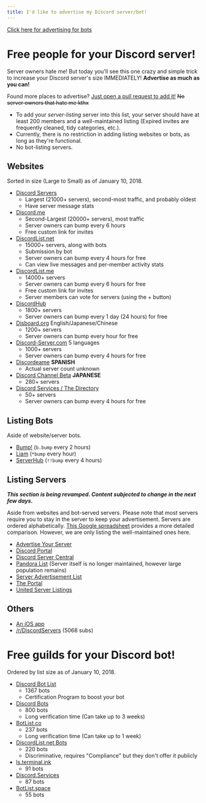 ```yaml
---
title: I'd like to advertise my Discord server/bot!
---
```


<meta name="og:title" content="I'd like to advertise my Discord server/bot!">
<meta name="og:site_name" content="AustinHuang.me">
<meta name="og:type" content="website">
<meta name="og:image" content="https://www.gravatar.com/avatar/d5a5f57410d9f6bf426ac4e1c1c66c2c.jpg">
<meta name="og:image:type" content="image/jpeg">
<meta name="og:image:alt" content="Austin Huang the Bus :^)">
<meta name="og:description" content="Need people for your Discord server? Need guilds for your Discord bots? This guide introduces various ways to achieve your goal!">

[Click here for advertising for bots](#free-guilds-for-your-discord-bot)

# Free people for your Discord server!

Server owners hate me! But today you'll see this one crazy and simple trick to increase your Discord server's size IMMEDIATELY! **Advertise as much as you can!**

Found more places to advertise? [Just open a pull request to add it!](https://github.com/austinhuang0131/austinhuang0131.github.io/blob/master/advertising.md) ~~No server owners that hate me kthx~~

* To add your *server-listing* server into this list, your server should have at least 200 members and a well-maintained listing (Expired invites are frequently cleaned, tidy categories, etc.).
* Currently, there is no restriction in adding listing websites or bots, as long as they're functional.
* No bot-listing servers.
  
## Websites
Sorted in size (Large to Small) as of January 10, 2018.

* [Discord Servers](http://discservs.co)
  * Largest (21000+ servers), second-most traffic, and probably oldest
  * Have server message stats
* [Discord.me](http://discord.me)
  * Second-Largest (20000+ servers), most traffic
  * Server owners can bump every 6 hours
  * Free custom link for invites
* [DiscordList.net](http://discordlist.net)
  * 15000+ servers, along with bots
  * Submission by bot
  * Server owners can bump every 4 hours for free
  * Can view live messages and per-member activity stats
* [DiscordList.me](http://discordlist.me)
  * 14000+ servers
  * Server owners can bump every 6 hours for free
  * Free custom link for invites
  * Server members can vote for servers (using the + button)
* [DiscordHub](https://discordhub.com/servers/list)
  * 1800+ servers
  * Server owners can bump every 1 day (24 hours) for free
* [Disboard.org](http://disboard.org) English/Japanese/Chinese
  * 1200+ servers
  * Server owners can bump every hour for free
* [Discord-Server.com](http://discord-server.com) 5 languages
  * 1000+ servers
  * Server owners can bump every 4 hours for free
* [Discordeame](http://discordea.net) **SPANISH**
  * Actual server count unknown
* [Discord Channel Beta](http://discha.net) **JAPANESE**
  * 280+ servers
* [Discord Services / The Directory](http://discord.services)
  * 50+ servers
  * Server owners can bump every 4 hours for free

## Listing Bots
Aside of website/server bots.

* [Bump!](https://discordapp.com/oauth2/authorize?client_id=354107917508673547&scope=bot&permissions=1341643969) (`b.bump` every 2 hours)
* [Liam](https://liam.advertise.racing/) (`*bump` every hour)
* [ServerHub](https://discordapp.com/oauth2/authorize?client_id=277420177283481601&scope=bot&permissions=351297) (`!!bump` every 4 hours)

## Listing Servers
***This section is being revamped. Content subjected to change in the next few days.***

Aside from websites and bot-served servers. Please note that most servers require you to stay in the server to keep your advertisement. Servers are ordered alphabetically. [This Google spreadsheet](https://docs.google.com/spreadsheets/d/1Ia8VYVrnggQR1Kvb982DzbjZMXjqqrtETPVE9ri7Jag/edit#gid=0) provides a more detailed comparison. However, we are only listing the well-maintained ones here.

* [Advertise Your Server](https://discord.gg/RrjdrGQ)
* [Discord Portal](https://discord.gg/KmZETQW)
* [Discord Server Central](http://discord.gg/PrzjCjG)
* [Pandora List](https://discord.gg/mU9ezQ2) (Server itself is no longer maintained, however large population remains)
* [Server Advertisement List](http://discord.gg/Gb9gjd3)
* [The Portal](https://discord.gg/6HtGJ98)
* [United Server Listings](https://discord.gg/HbATpW2)

## Others
* [An iOS app](https://itunes.apple.com/ca/app/server-list-for-discord/id1148794691?mt=8)
* [/r/DiscordServers](https://www.reddit.com/r/discordservers/) (5068 subs)

# Free guilds for your Discord bot!
Ordered by list size as of January 10, 2018.

* [Discord Bot List](https://discordbots.org)
  * 1367 bots
  * Certification Program to boost your bot
* [Discord Bots](https://bots.discord.pw)
  * 800 bots
  * Long verification time (Can take up to 3 weeks)
* [BotList.co](https://botlist.co/bots/filter?category=&platform=15&order=date)
  * 237 bots
  * Long verification time (Can take up to 1 week)
* [DiscordList.net Bots](https://bots.discordlist.net)
  * 220 bots
  * Discriminative, requires "Compliance" but they don't offer it publicly
* [ls.terminal.ink](https://ls.terminal.ink)
  * 91 bots
* [Discord.Services](http://discord.services/bots/)
  * 87 bots
* [BotList.space](https://botlist.space)
  * 55 bots
